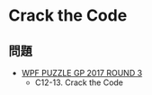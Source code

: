 # Crack the Code

## 問題
- [WPF PUZZLE GP 2017 ROUND 3](../questions/wpfpgp2017_3.md)
	- C12-13. Crack the Code
